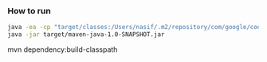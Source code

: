 ### How to run

```bash
java -ea -cp "target/classes:/Users/nasif/.m2/repository/com/google/code/gson/gson/2.9.1/gson-2.9.1.jar" org.example.App
java -jar target/maven-java-1.0-SNAPSHOT.jar
```


mvn dependency:build-classpath